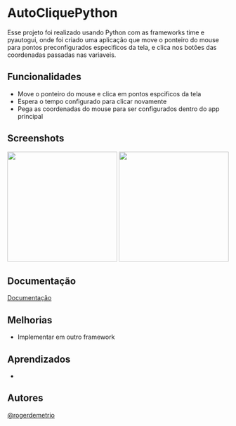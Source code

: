 # AutoCliquePython

Esse projeto foi realizado usando Python com as frameworks time e pyautogui, onde foi criado uma aplicação que move o ponteiro do mouse para pontos preconfigurados especificos da tela, e clica nos botões das coordenadas passadas nas variaveis.


## Funcionalidades

- Move o ponteiro do mouse e clica em pontos espcificos da tela
- Espera o tempo configurado para clicar novamente
- Pega as coordenadas do mouse para ser configurados dentro do app principal


## Screenshots

<img src="https://placehold.co/600x400" height="250" /> <img src="https://placehold.co/600x400" height="250" /> 


## Documentação

[Documentação]()


## Melhorias

- Implementar em outro framework


## Aprendizados

- 


## Autores
[@rogerdemetrio](https://www.github.com/rogerdemetrio)
